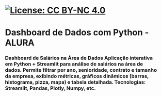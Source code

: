 # [![License: CC BY-NC 4.0](https://img.shields.io/badge/License-CC%20BY--NC%204.0-lightgrey.svg)](https://creativecommons.org/licenses/by-nc/4.0/)
# Dashboard de Dados com Python - ALURA

### Dashboard de Salários na Área de Dados Aplicação interativa em Python + Streamlit para análise de salários na área de dados. Permite filtrar por ano, senioridade, contrato e tamanho da empresa, exibindo métricas, gráficos dinâmicos (barras, histograma, pizza, mapa) e tabela detalhada. Tecnologias: Streamlit, Pandas, Plotly, Numpy, etc.
